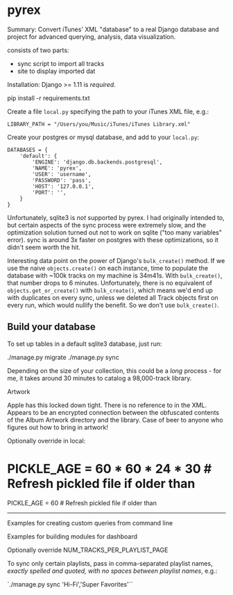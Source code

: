# pyrex
Summary: Convert iTunes' XML "database" to a real Django database and project for advanced querying, analysis, data visualization.

consists of two parts:

- sync script to import all tracks
- site to display imported dat


Installation:
Django >= 1.11 is *required*.

pip install -r requirements.txt

Create a file `local.py` specifying the path to your iTunes XML file, e.g.:

`LIBRARY_PATH = "/Users/you/Music/iTunes/iTunes Library.xml"`

Create your postgres or mysql database, and add to your `local.py`:

```
DATABASES = {
    'default': {
        'ENGINE': 'django.db.backends.postgresql',
        'NAME': 'pyrex',
        'USER': 'username',
        'PASSWORD': 'pass',
        'HOST': '127.0.0.1',
        'PORT': '',
    }
}
```

Unfortunately, sqlite3 is *not* supported by pyrex. I had originally intended to, but certain aspects of the sync process were extremely slow, and the optimization solution turned out not to work on sqlite ("too many variables" error). sync is around 3x faster on postgres with these optimizations, so it didn't seem worth the hit.

Interesting data point on the power of Django's `bulk_create()` method. If we use the naive `objects.create()` on each instance, time to populate the database with ~100k tracks on my machine is 34m41s. With `bulk_create()`, that number drops to 6 minutes. Unfortunately, there is no equivalent of `objects.get_or_create()` with `bulk_create()`, which means we'd end up with duplicates on every sync, unless we deleted all Track objects first on every run, which would nullify the benefit. So we don't use `bulk_create()`.

## Build your database

To set up tables in a default sqlite3 database, just run:

./manage.py migrate
./manage.py sync

Depending on the size of your collection, this could be a *long* process - for me, it takes around 30 minutes to catalog a 98,000-track library.

Artwork

Apple has this locked down tight. There is no reference to in the XML. Appears to be an encrypted connection between the obfuscated contents of the Album Artwork directory and the library. Case of beer to anyone who figures out how to bring in artwork!

Optionally override in local:

# PICKLE_AGE = 60 * 60 * 24 * 30  # Refresh pickled file if older than
PICKLE_AGE = 60  # Refresh pickled file if older than

------

Examples for creating custom queries from command line

Examples for building modules for dashboard

Optionally override NUM_TRACKS_PER_PLAYLIST_PAGE

To sync only certain playlists, pass in comma-separated playlist names, *exactly spelled and quoted, with no spaces between playlist names*, e.g.:

`./manage.py sync 'Hi-Fi','Super Favorites'``
